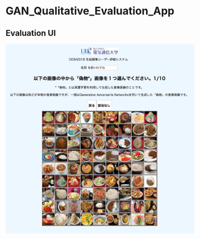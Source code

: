 # GAN_Qualitative_Evaluation_App
## Evaluation UI
<img src="https://github.com/negi111111/GAN_Qualitative_Evaluation_App/blob/master/image/ui.png" />

